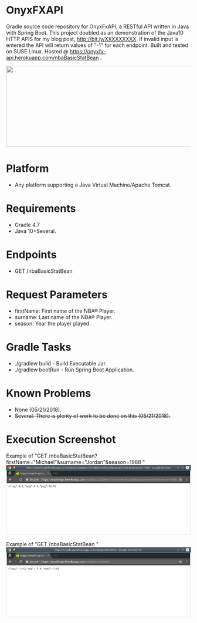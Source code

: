 # OnyxFXAPI
Gradle source code repository for OnyxFxAPI, a RESTful API written in Java with Spring Boot.
This project doubled as an demonstration of the Java10 HTTP APIS for my blog post, http://bit.ly/XXXXXXXXX.
If invalid input is entered the API will return values of "-1" for each endpoint.
Built and tested on SUSE Linux. Hosted @ https://onyxfx-api.herokuapp.com/nbaBasicStatBean .

<p align="center"> <img width="633" height="221" src="https://raw.githubusercontent.com/afinlay5/OnyxFxAPI/master/onyx.png"> </p>
<!-- ![alt text](https://raw.githubusercontent.com/afinlay5/OnyxFX/master/blog.png) -->

# Platform 
- Any platform supporting a Java Virtual Machine/Apache Tomcat.

# Requirements
- Gradle 4.7 
- Java 10+Several. 

# Endpoints
- GET /nbaBasicStatBean

# Request Parameters
- firstName: First name of the NBA® Player.
- surname: 	 Last name of the NBA® Player.
- season: 	 Year the player played.

# Gradle Tasks
- ./gradlew build - Build Executable Jar.
- ./gradlew bootRun - Run Spring Boot Application.

# Known Problems
- None (05/21/2018).
- <strike>Several. There is plenty of work to be done on this (05/21/2018).</strike>

# Execution Screenshot

Example of "GET /nbaBasicStatBean?firstName="Michael"&surname="Jordan"&season=1988 "
![alt text](https://raw.githubusercontent.com/afinlay5/OnyxFxAPI/master/gradle_run1.png)

Example of "GET /nbaBasicStatBean "
![alt text](https://raw.githubusercontent.com/afinlay5/OnyxFxAPI/master/gradle_run2.png)
